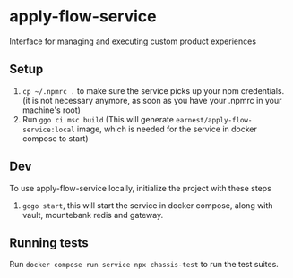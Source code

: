 # apply-flow-service
Interface for managing and executing custom product experiences

## Setup

1.  `cp ~/.npmrc .` to make sure the service picks up your npm credentials. (it is not necessary anymore, as soon as you have your .npmrc in your machine's root)
2.  Run `ggo ci msc build` (This will generate `earnest/apply-flow-service:local` image, which is needed for the service in docker compose to start)

## Dev

To use apply-flow-service locally, initialize the project with these steps

1. `gogo start`, this will start the service in docker compose, along with vault, mountebank redis and gateway.

## Running tests

Run `docker compose run service npx chassis-test` to run the test suites.
